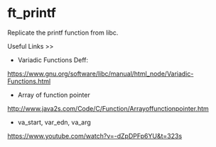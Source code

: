 # ft_printf
Replicate the printf function from libc.


Useful Links >>

* Variadic Functions Deff:

https://www.gnu.org/software/libc/manual/html_node/Variadic-Functions.html

* Array of function pointer

http://www.java2s.com/Code/C/Function/Arrayoffunctionpointer.htm

* va_start, var_edn, va_arg

https://www.youtube.com/watch?v=-dZpDPFp6YU&t=323s

